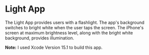 # Light App

The Light App provides users with a flashlight. The app's background switches to bright white when the user taps the screen. The iPhone's screen at maximum brightness level, along with the bright white background, provides illumination.

**Note:** I used Xcode Version 15.1 to build this app.
